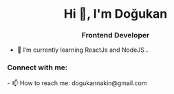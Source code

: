 <h1 align="center">Hi 👋, I'm Doğukan</h1>
<h3 align="center">Frontend Developer</h3>

- 🌱 I’m currently learning ReactJs and NodeJS **.**


<h3 align="left">Connect with me:</h3>
<p align="left">
- 📫 How to reach me: dogukannakin@gmail.com
</p>

